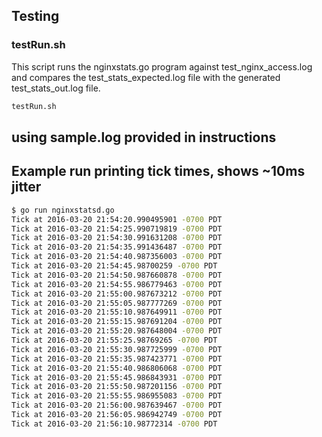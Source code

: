 ## Testing

### testRun.sh

This script runs the nginxstats.go program against test\_nginx\_access.log and compares the test\_stats\_expected.log file with the generated test\_stats\_out.log file.

```bash
testRun.sh
```

## using sample.log provided in instructions

## Example run printing tick times, shows ~10ms jitter

```bash
$ go run nginxstatsd.go 
Tick at 2016-03-20 21:54:20.990495901 -0700 PDT
Tick at 2016-03-20 21:54:25.990719819 -0700 PDT
Tick at 2016-03-20 21:54:30.991631208 -0700 PDT
Tick at 2016-03-20 21:54:35.991436487 -0700 PDT
Tick at 2016-03-20 21:54:40.987356003 -0700 PDT
Tick at 2016-03-20 21:54:45.98700259 -0700 PDT
Tick at 2016-03-20 21:54:50.987660878 -0700 PDT
Tick at 2016-03-20 21:54:55.986779463 -0700 PDT
Tick at 2016-03-20 21:55:00.987673212 -0700 PDT
Tick at 2016-03-20 21:55:05.987777269 -0700 PDT
Tick at 2016-03-20 21:55:10.987649911 -0700 PDT
Tick at 2016-03-20 21:55:15.987691204 -0700 PDT
Tick at 2016-03-20 21:55:20.987648004 -0700 PDT
Tick at 2016-03-20 21:55:25.98769265 -0700 PDT
Tick at 2016-03-20 21:55:30.987725999 -0700 PDT
Tick at 2016-03-20 21:55:35.987423771 -0700 PDT
Tick at 2016-03-20 21:55:40.986806068 -0700 PDT
Tick at 2016-03-20 21:55:45.986843931 -0700 PDT
Tick at 2016-03-20 21:55:50.987201156 -0700 PDT
Tick at 2016-03-20 21:55:55.986955083 -0700 PDT
Tick at 2016-03-20 21:56:00.987639467 -0700 PDT
Tick at 2016-03-20 21:56:05.986942749 -0700 PDT
Tick at 2016-03-20 21:56:10.98772314 -0700 PDT
```
